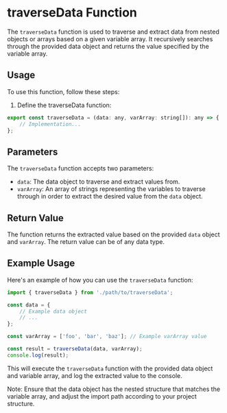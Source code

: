 # traverseData Function
The `traverseData` function is used to traverse and extract data from nested objects or arrays based on a given variable array. It recursively searches through the provided data object and returns the value specified by the variable array.

## Usage
To use this function, follow these steps:

1) Define the traverseData function:

```jsx
export const traverseData = (data: any, varArray: string[]): any => {
    // Implementation...
};
```

## Parameters
The `traverseData` function accepts two parameters:

- `data`: The data object to traverse and extract values from.
- `varArray`: An array of strings representing the variables to traverse through in order to extract the desired value from the `data` object.

## Return Value
The function returns the extracted value based on the provided `data` object and `varArray`. The return value can be of any data type.

## Example Usage
Here's an example of how you can use the `traverseData` function:
```jsx
import { traverseData } from './path/to/traverseData';

const data = {
    // Example data object
    // ...
};

const varArray = ['foo', 'bar', 'baz']; // Example varArray value

const result = traverseData(data, varArray);
console.log(result);
```
This will execute the `traverseData` function with the provided data object and variable array, and log the extracted value to the console.

Note: Ensure that the data object has the nested structure that matches the variable array, and adjust the import path according to your project structure.